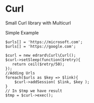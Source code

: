 # Curl
Small Curl library with Multicurl


Simple Example
```
$urls[] = 'https://microsoft.com';
$urls[] = 'https://google.com';

$curl = new edrard\Curl\Curl();
$curl->setSleep(function($retry){
   return ceil($retry/50); 
});
//Adding Urls
foreach($urls as $key => $link){
    $curl->addSession( $link, $key );
}
// In $tmp we have result
$tmp = $curl->exec();
```